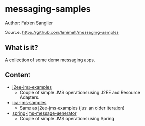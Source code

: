 messaging-samples
=================

Author: Fabien Sanglier

Source: <https://github.com/lanimall/messaging-samples>

What is it?
-----------
A collection of some demo messaging apps.

Content
-------

* [j2ee-jms-examples](tree/master/j2ee-jms-examples)
  * Couple of simple JMS operations using J2EE and Resource Adapters.
* [jca-jms-samples](tree/master/jca-jms-samples)
  * Same as j2ee-jms-examples (just an older iteration)
* [spring-jms-message-generator](tree/master/spring-jms-message-generator)
  * Couple of simple JMS operations using Spring